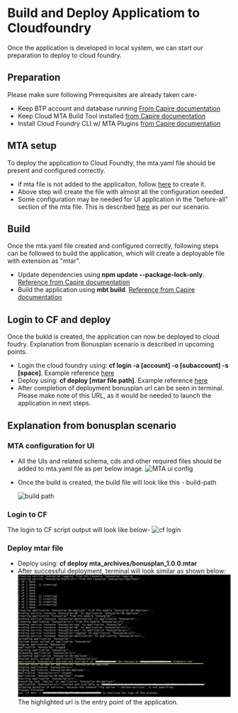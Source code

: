 # Build and Deploy Applicatiom to Cloudfoundry
Once the application is developed in local system, we can start our preparation to deploy to cloud foundry.

## Preparation 
Please make sure following Prerequisites are already taken care-
* Keep BTP account and database running [From Capire documentation](https://cap.cloud.sap/docs/guides/deployment/to-cf#btp-and-hana)
* Keep Cloud MTA Build Tool installed [ from Capire documentation](https://cap.cloud.sap/docs/guides/deployment/to-cf#mbt)
* Install Cloud Foundry CLI w/ MTA Plugins [ from Capire documentation](https://cap.cloud.sap/docs/guides/deployment/to-cf#cf-cli)

## MTA setup
To deploy the application to Cloud Foundty, the mta.yaml file should be present and configured correctly.
* if mta file is not added to the applicaiton, follow [here](https://cap.cloud.sap/docs/get-started/grow-as-you-go#deploy-to-cloud) to create it.
* Above step will create the file with almost all the configuration needed.
* Some configuration may be needed for UI application in the "before-all" section of the mta file. This is described [here](#mta-configuration-for-ui) as per our scenario.

## Build
Once the mta.yaml file created and configured correctly, following steps can be followed to build the application, which will create a deployable file with extension as "mtar".
* Update dependencies using **npm update --package-lock-only**. [Reference from Capire documentation](https://cap.cloud.sap/docs/guides/deployment/to-cf#freeze-dependencies)
* Build the application using **mbt build**. [Reference from Capire documentation](https://cap.cloud.sap/docs/guides/deployment/to-cf#assemble-with-mbt-build)

## Login to CF and deploy
Once the bukld is created, the application can now be deployed to cloud foudry. Explanation from Bonusplan scenario is described in upcoming points.
* Login the cloud foundry using:
**cf login -a [account] -o [subaccount] -s [space]**. Example reference [here](#login-to-cf)
* Deploy using: **cf deploy [mtar file path]**. Example reference [here](#deploy-mtar-file)
* After completion of deployment bonusplan url can be seen in terminal. Please make note of this URL, as it would be needed to launch the application in next steps.

## Explanation from bonusplan scenario

### MTA configuration for UI
* All the UIs and related schema, cds and other required files  should be added to mta.yaml file as per below image.
    ![MTA ui config](../Images/deploy/mta-ui-config.png "mta")

* Once the build is created, the build file will look like this - build-path

    ![build path](../Images/deploy/build-path.png "build path")

### Login to CF
The login to CF script output will look like below-
![cf login](../Images/deploy/cf-login.png "cf login")


### Deploy mtar file
* Deploy using: **cf deploy mta_archives/bonusplan_1.0.0.mtar**
* After successful deployment, terminal will look similar as shown below:
    ![Deployment log](../Images/deployment-log.png "deploy")
The highlighted url is the entry point of the application.
